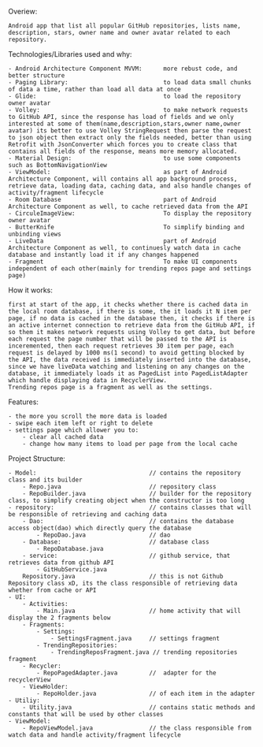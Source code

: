 Overiew:

	Android app that list all popular GitHub repositories, lists name, description, stars, owner name and owner avatar related to each repository.


Technologies/Libraries used and why:

	- Android Architecture Component MVVM:		more rebust code, and better structure
	- Paging Library:							to load data small chunks of data a time, rather than load all data at once
	- Glide:									to load the repository owner avatar
	- Volley:									to make network requests to GitHub API, since the response has load of fields and we only interested at some of them(name,description,stars,owner name,owner avatar) its better to use Volley StringRequest then parse the request to json object then extract only the fields needed, better than using Retrofit with JsonConverter which forces you to create class that contains all fields of the response, means more memory allocated.
	- Material Design: 							to use some components such as BottomNavigationView
	- ViewModel:								as part of Android Architecture Component, will contains all app background process, retrieve data, loading data, caching data, and also handle changes of activity/fragment lifecycle
	- Room Database								part of Android Architecture Component as well, to cache retrieved data from the API
	- CirculeImageView:							To display the repository owner avatar
	- ButterKnife								To simplify binding and unbinding views
	- LiveData									part of Android Architecture Component as well, to continuesly watch data in cache database and instantly load it if any changes happened
	- Fragment 									To make UI components independent of each other(mainly for trending repos page and settings page)

How it works:
	
	first at start of the app, it checks whether there is cached data in the local room database, if there is some, the it loads it N item per page, if no data is cached in the database then, it checks if there is an active internet connection to retrieve data from the GitHub API, if so them it makes network requests using Volley to get data, but before each request the page number that will be passed to the API is inceremented, then each request retrieves 30 item per page, each request is delayed by 1000 ms(1 second) to avoid getting blocked by the API, the data received is immediately inserted into the database, since we have liveData watching and listening on any changes on the database, it immediately loads it as PagedList into PagedListAdapter which handle displaying data in RecyclerView.
	Trending repos page is a fragment as well as the settings.


Features:

	- the more you scroll the more data is loaded
	- swipe each item left or right to delete
	- settings page which allower you to:
		- clear all cached data
		- change how many items to load per page from the local cache

Project Structure:

	- Model:								// contains the repository class and its builder
		- Repo.java 						// repository class
		- RepoBuilder.java 					// builder for the repository class, to simplify creating object when the constructor is too long
	- repository:							// contains classes that will be responsible of retrieving and caching data
		- Dao:								// contains the database access object(dao) which directly query the database
			- RepoDao.java 					// dao
		- Database:							// database class
			- RepoDatabase.java 
		- service:							// github service, that retrieves data from github API
			- GitHubService.java
		Repository.java 					// this is not Github Repository class xD, its the class responsible of retrieving data whether from cache or API
	- UI:
		- Activities:
			- Main.java 					// home activity that will display the 2 fragments below 				
		- Fragments:
			- Settings:
				- SettingsFragment.java 	// settings fragment
			- TrendingRepositories:
				- TrendingReposFragment.java // trending repositories fragment
		- Recycler:
			- RepoPagedAdapter.java 		//  adapter for the recyclerView
		- ViewHolder:
			- RepoHolder.java 				// of each item in the adapter
	- Utiliy:
		- Utility.java 						// contains static methods and constants that will be used by other classes
	- ViewModel:
		- RepoViewModel.java 				// the class responsible from watch data and handle activity/fragment lifecycle